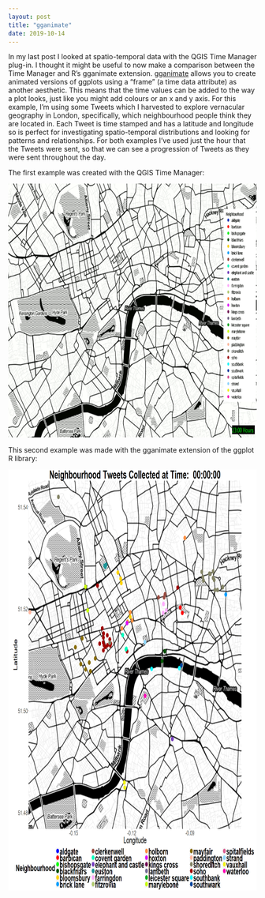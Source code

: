 ```yaml
---
layout: post
title: "gganimate"
date: 2019-10-14
---
```


In my last post I looked at spatio-temporal data with the QGIS Time Manager plug-in. I thought it might be useful to now make a comparison between the Time Manager and R’s gganimate extension. [gganimate]( https://www.ggplot2-exts.org/gganimate.html) allows you to create animated versions of ggplots using a “frame” (a time data attribute) as another aesthetic. This means that the time values can be added to the way a plot looks, just like you might add colours or an x and y axis. For this example, I’m using some Tweets which I harvested to explore vernacular geography in London, specifically, which neighbourhood people think they are located in. Each Tweet is time stamped and has a latitude and longitude so is perfect for investigating spatio-temporal distributions and looking for patterns and relationships. For both examples I’ve used just the hour that the Tweets were sent, so that we can see a progression of Tweets as they were sent throughout the day.

The first example was created with the QGIS Time Manager:

<img src="/london_tweets_time_manager.gif" alt="Tweet Hours Time Manager" style="width:949x;height:514px;">


This second example was made with the gganimate extension of the ggplot R library:

<img src="/tweetshours_gganimate.gif" alt="Tweet Hours gganimate" style="width:796x;height:853px;">
